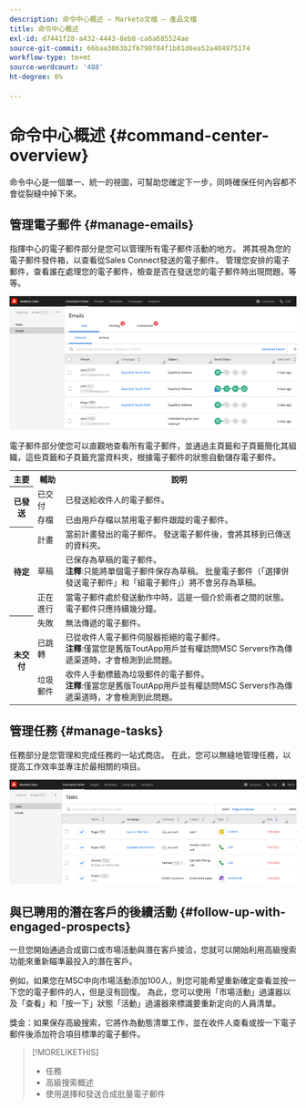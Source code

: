 ```yaml
---
description: 命令中心概述 — Marketo文檔 — 產品文檔
title: 命令中心概述
exl-id: d7441f28-a432-4443-8eb8-ca6a685524ae
source-git-commit: 66baa3063b2f6798f04f1b81d6ea52a484975174
workflow-type: tm+mt
source-wordcount: '488'
ht-degree: 0%

---
```


# 命令中心概述 {#command-center-overview}

命令中心是一個單一、統一的視圖，可幫助您確定下一步，同時確保任何內容都不會從裂縫中掉下來。

## 管理電子郵件 {#manage-emails}

指揮中心的電子郵件部分是您可以管理所有電子郵件活動的地方。 將其視為您的電子郵件發件箱，以查看從Sales Connect發送的電子郵件。 管理您安排的電子郵件，查看誰在處理您的電子郵件，檢查是否在發送您的電子郵件時出現問題，等等。

![](assets/command-center-overview-1.png)

電子郵件部分使您可以直觀地查看所有電子郵件，並通過主頁籤和子頁籤簡化其組織，這些頁籤和子頁籤充當資料夾，根據電子郵件的狀態自動儲存電子郵件。

<table>
 <tr>
  <th>主要</th>
  <th>輔助</th>
  <th>說明</th>
 </tr>
 <tr>
  <th rowspan="2">已發送</th>
  <td>已交付</td>
  <td>已發送給收件人的電子郵件。</td>
 </tr>
 <tr>
  <td>存檔</td>
  <td>已由用戶存檔以禁用電子郵件跟蹤的電子郵件。</td>
 </tr>
 <tr>
  <th rowspan="3">待定</th>
  <td>計畫</td>
  <td>當前計畫發出的電子郵件。 發送電子郵件後，會將其移到已傳送的資料夾。</td>
 </tr>
 <tr>
  <td>草稿</td>
  <td>已保存為草稿的電子郵件。<br/>
  <strong>注釋</strong>:只能將單個電子郵件保存為草稿。 批量電子郵件（「選擇併發送電子郵件」和「組電子郵件」）將不會另存為草稿。</td>
 </tr>
 <tr>
  <td>正在進行</td>
  <td>當電子郵件處於發送動作中時，這是一個介於兩者之間的狀態。 電子郵件只應持續幾分鐘。</td>
 </tr>
 <tr>
  <th rowspan="3">未交付</th>
  <td>失敗</td>
  <td>無法傳遞的電子郵件。
</td>
 </tr>
 <tr>
  <td>已跳轉</td>
  <td>已從收件人電子郵件伺服器拒絕的電子郵件。<br/>
  <strong>注釋</strong>:僅當您是舊版ToutApp用戶並有權訪問MSC Servers作為傳遞渠道時，才會檢測到此問題。</td>
 </tr>
 <tr>
  <td>垃圾郵件</td>
  <td>收件人手動標籤為垃圾郵件的電子郵件。<br/>
  <strong>注釋</strong>:僅當您是舊版ToutApp用戶並有權訪問MSC Servers作為傳遞渠道時，才會檢測到此問題。</td>
 </tr>
</table>

## 管理任務 {#manage-tasks}

任務部分是您管理和完成任務的一站式商店。 在此，您可以無縫地管理任務，以提高工作效率並專注於最相關的項目。

![](assets/command-center-overview-2.png)

## 與已聘用的潛在客戶的後續活動 {#follow-up-with-engaged-prospects}

一旦您開始通過合成窗口或市場活動與潛在客戶接洽，您就可以開始利用高級搜索功能來重新瞄準最投入的潛在客戶。

例如，如果您在MSC中向市場活動添加100人，則您可能希望重新確定查看並按一下您的電子郵件的人，但是沒有回復。 為此，您可以使用「市場活動」過濾器以及「查看」和「按一下」狀態「活動」過濾器來標識要重新定向的人員清單。

獎金：如果保存高級搜索，它將作為動態清單工作，並在收件人查看或按一下電子郵件後添加符合項目標準的電子郵件。

>[!MORELIKETHIS]
>
>* 任務
>* 高級搜索概述
>* 使用選擇和發送合成批量電子郵件

